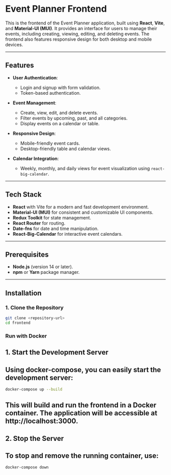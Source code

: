 # Event Planner Frontend

This is the frontend of the Event Planner application, built using **React**, **Vite**, and **Material-UI (MUI)**. It provides an interface for users to manage their events, including creating, viewing, editing, and deleting events. The frontend also features responsive design for both desktop and mobile devices.

---

## Features

- **User Authentication**:
  - Login and signup with form validation.
  - Token-based authentication.

- **Event Management**:
  - Create, view, edit, and delete events.
  - Filter events by upcoming, past, and all categories.
  - Display events on a calendar or table.

- **Responsive Design**:
  - Mobile-friendly event cards.
  - Desktop-friendly table and calendar views.

- **Calendar Integration**:
  - Weekly, monthly, and daily views for event visualization using `react-big-calendar`.

---

## Tech Stack

- **React** with Vite for a modern and fast development environment.
- **Material-UI (MUI)** for consistent and customizable UI components.
- **Redux Toolkit** for state management.
- **React Router** for routing.
- **Date-fns** for date and time manipulation.
- **React-Big-Calendar** for interactive event calendars.

---

## Prerequisites

- **Node.js** (version 14 or later).
- **npm** or **Yarn** package manager.

---

## Installation

### 1. Clone the Repository
```bash
git clone <repository-url>
cd frontend
```

### Run with Docker

## 1. Start the Development Server

## Using docker-compose, you can easily start the development server:
```bash
docker-compose up --build
```
## This will build and run the frontend in a Docker container. The application will be accessible at http://localhost:3000.
## 2. Stop the Server

## To stop and remove the running container, use:
```bash
docker-compose down
```